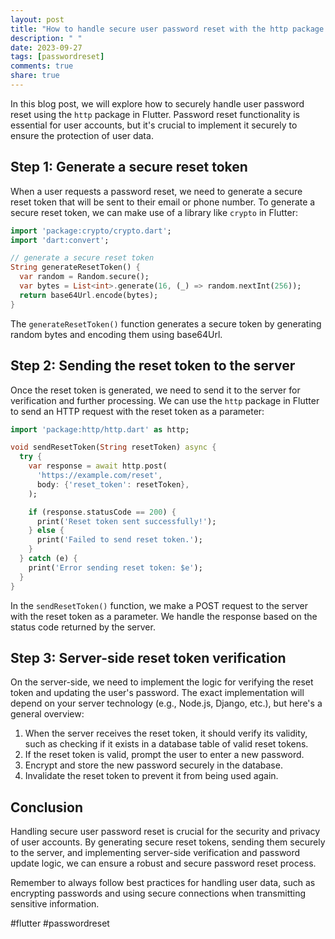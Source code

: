 ```yaml
---
layout: post
title: "How to handle secure user password reset with the http package in Flutter?"
description: " "
date: 2023-09-27
tags: [passwordreset]
comments: true
share: true
---
```


In this blog post, we will explore how to securely handle user password reset using the `http` package in Flutter. Password reset functionality is essential for user accounts, but it's crucial to implement it securely to ensure the protection of user data.

## Step 1: Generate a secure reset token

When a user requests a password reset, we need to generate a secure reset token that will be sent to their email or phone number. To generate a secure reset token, we can make use of a library like `crypto` in Flutter:

```dart
import 'package:crypto/crypto.dart';
import 'dart:convert';

// generate a secure reset token
String generateResetToken() {
  var random = Random.secure();
  var bytes = List<int>.generate(16, (_) => random.nextInt(256));
  return base64Url.encode(bytes);
}
```

The `generateResetToken()` function generates a secure token by generating random bytes and encoding them using base64Url.

## Step 2: Sending the reset token to the server

Once the reset token is generated, we need to send it to the server for verification and further processing. We can use the `http` package in Flutter to send an HTTP request with the reset token as a parameter:

```dart
import 'package:http/http.dart' as http;

void sendResetToken(String resetToken) async {
  try {
    var response = await http.post(
      'https://example.com/reset',
      body: {'reset_token': resetToken},
    );

    if (response.statusCode == 200) {
      print('Reset token sent successfully!');
    } else {
      print('Failed to send reset token.');
    }
  } catch (e) {
    print('Error sending reset token: $e');
  }
}
```

In the `sendResetToken()` function, we make a POST request to the server with the reset token as a parameter. We handle the response based on the status code returned by the server.

## Step 3: Server-side reset token verification

On the server-side, we need to implement the logic for verifying the reset token and updating the user's password. The exact implementation will depend on your server technology (e.g., Node.js, Django, etc.), but here's a general overview:

1. When the server receives the reset token, it should verify its validity, such as checking if it exists in a database table of valid reset tokens.
2. If the reset token is valid, prompt the user to enter a new password.
3. Encrypt and store the new password securely in the database.
4. Invalidate the reset token to prevent it from being used again.

## Conclusion

Handling secure user password reset is crucial for the security and privacy of user accounts. By generating secure reset tokens, sending them securely to the server, and implementing server-side verification and password update logic, we can ensure a robust and secure password reset process.

Remember to always follow best practices for handling user data, such as encrypting passwords and using secure connections when transmitting sensitive information.

#flutter #passwordreset